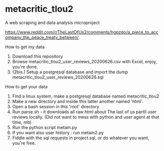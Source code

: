 # metacritic_tlou2
A web scraping and data analysis microproject

https://www.reddit.com/r/TheLastOfUs2/comments/hgpzqo/a_piece_to_accompany_the_peace_treaty_between/

How to get my data
1. Download this repository
2. Browse metacritic_tlou2_user_reviews_20200626.csv with Excel, enjoy, you're done.
3. (2bis.) Setup a postgresql database and import the dump metacritic_tlou2_user_reviews_20200626.sql

How to get your data
1. Find a linux system, make a postgresql database named metacritic_tlou2
2. Make a new directory and inside this latter another named 'html'.
2. Open a bash session in this 'root' directory
3. Run parse.sh - it downloads all raw html about The last of us partII user reviews locally. (Did not want to mess with python and user agent at that time, mb)
3. Run the python script metam.py
4. If you want also user history : run metam2.py
5. Fiddle with the sql requests in project.sql, or do whatever you want, you're free.
